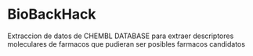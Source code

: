 # BioBackHack
Extraccion de datos de CHEMBL DATABASE para extraer descriptores moleculares de farmacos que pudieran ser posibles farmacos candidatos
